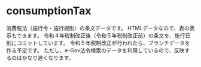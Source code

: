 # consumptionTax
消費税法（施行令・施行規則）の条文データです。
HTMLデータなので、表の表示もできます。
令和４年税制改正後（令和５年税制改正前）の条文を、施行日別にコミットしています。
令和５年税制改正が行われたら、ブランチデータを作る予定です。
ただし、e-Gov法令検索のデータを利用しているので、反映するのはかなり遅くなります。

